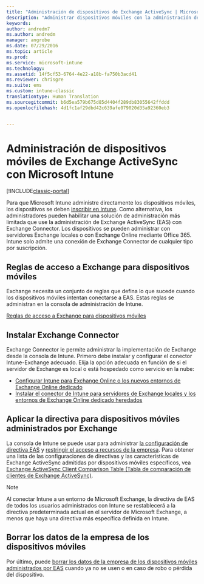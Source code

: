 ```yaml
---
title: "Administración de dispositivos de Exchange ActiveSync | Microsoft Docs"
description: "Administrar dispositivos móviles con la administración de Exchange ActiveSync (EAS) mediante Exchange Connector"
keywords: 
author: andredm7
ms.author: andredm
manager: angrobe
ms.date: 07/29/2016
ms.topic: article
ms.prod: 
ms.service: microsoft-intune
ms.technology: 
ms.assetid: 14f5cf53-6764-4e22-a18b-fa750b3acd41
ms.reviewer: chrisgre
ms.suite: ems
ms.custom: intune-classic
translationtype: Human Translation
ms.sourcegitcommit: b6d5ea579b675d85d4404f289db83055642ffddd
ms.openlocfilehash: 4d1fc1af29dbd42c639afe079020d35a92360eb3


---
```


# <a name="exchange-activesync-mobile-device-management-with-microsoft-intune"></a>Administración de dispositivos móviles de Exchange ActiveSync con Microsoft Intune

[!INCLUDE[classic-portal](../includes/classic-portal.md)]

Para que Microsoft Intune administre directamente los dispositivos móviles, los dispositivos se deben [inscribir en Intune](prerequisites-for-enrollment.md). Como alternativa, los administradores pueden habilitar una solución de administración más limitada que use la administración de Exchange ActiveSync (EAS) con Exchange Connector. Los dispositivos se pueden administrar con servidores Exchange locales o con Exchange Online mediante Office 365. Intune solo admite una conexión de Exchange Connector de cualquier tipo por suscripción.

## <a name="exchange-access-rules-for-mobile-devices"></a>Reglas de acceso a Exchange para dispositivos móviles ##

Exchange necesita un conjunto de reglas que defina lo que sucede cuando los dispositivos móviles intentan conectarse a EAS. Estas reglas se administran en la consola de administración de Intune.

[Reglas de acceso a Exchange para dispositivos móviles](exchange-access-rules-for-mobile-devices.md)

## <a name="install-the-exchange-connector"></a>Instalar Exchange Connector
Exchange Connector le permite administrar la implementación de Exchange desde la consola de Intune. Primero debe instalar y configurar el conector Intune-Exchange adecuado. Elija la opción adecuada en función de si el servidor de Exchange es local o está hospedado como servicio en la nube:

-   [Configurar Intune para Exchange Online o los nuevos entornos de Exchange Online dedicado](intune-service-to-service-exchange-connector.md)
-   [Instalar el conector de Intune para servidores de Exchange locales y los entornos de Exchange Online dedicado heredados](intune-on-premises-exchange-connector.md)


## <a name="apply-policy-for-exchange-managed-mobile-devices"></a>Aplicar la directiva para dispositivos móviles administrados por Exchange
La consola de Intune se puede usar para administrar [la configuración de directiva EAS](exchange-activesync-policy-settings-in-microsoft-intune.md) y [restringir el acceso a recursos de la empresa](restrict-access-to-email-and-o365-services-with-microsoft-intune.md). Para obtener una lista de las configuraciones de directivas y las características de Exchange ActiveSync admitidas por dispositivos móviles específicos, vea [Exchange ActiveSync Client Comparison Table (Tabla de comparación de clientes de Exchange ActiveSync)](http://go.microsoft.com/fwlink/?LinkId=247270).

> [!NOTE]
> Al conectar Intune a un entorno de Microsoft Exchange, la directiva de EAS de todos los usuarios administrados con Intune se restablecerá a la directiva predeterminada actual en el servidor de Microsoft Exchange, a menos que haya una directiva más específica definida en Intune.

## <a name="wipe-company-data-from-mobile-devices"></a>Borrar los datos de la empresa de los dispositivos móviles
Por último, puede [borrar los datos de la empresa de los dispositivos móviles administrados por EAS](wipe-for-exchange-managed-mobile-devices.md) cuando ya no se usen o en caso de robo o pérdida del dispositivo.



<!--HONumber=Dec16_HO2-->


